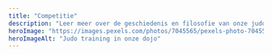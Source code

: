 ```yaml
---
title: "Competitie"
description: "Leer meer over de geschiedenis en filosofie van onze judoclub"
heroImage: "https://images.pexels.com/photos/7045565/pexels-photo-7045565.jpeg?auto=compress&cs=tinysrgb&w=800"
heroImageAlt: "Judo training in onze dojo"
---
```


<!-- TODO -->
